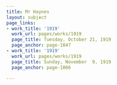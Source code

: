 ```yaml
---
title: Mr Haynes
layout: subject
page_links:
- work_title: '1919'
  work_url: pages/works/1919
  page_title: Tuesday, October 21, 1919
  page_anchor: page-1047
- work_title: '1919'
  work_url: pages/works/1919
  page_title: Sunday, November  9, 1919
  page_anchor: page-1066

---
```

